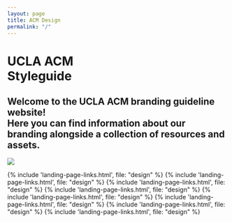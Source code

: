 ```yaml
---
layout: page
title: ACM Design
permalink: "/"
---
```


<div class="landing-banner">
    <div class="landing-text">
        <h1>
            UCLA ACM<br>
            Styleguide
        </h1>
        <h2>
            Welcome to the UCLA ACM branding guideline website!<br>
            Here you can find information about our branding alongside a collection of resources and assets.
        </h2>
    </div><img src="{{ site.baseurl }}/assets/partials/landing-page-graphic.svg">
</div>

{% include 'landing-page-links.html', file: "design" %}
{% include 'landing-page-links.html', file: "design" %}
{% include 'landing-page-links.html', file: "design" %}
{% include 'landing-page-links.html', file: "design" %}
{% include 'landing-page-links.html', file: "design" %}
{% include 'landing-page-links.html', file: "design" %}
{% include 'landing-page-links.html', file: "design" %}
{% include 'landing-page-links.html', file: "design" %}